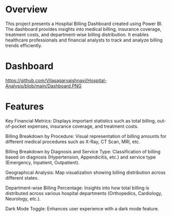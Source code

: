 # Overview

This project presents a Hospital Billing Dashboard created using Power BI. The dashboard provides insights into medical billing, insurance coverage, treatment costs, and department-wise billing distribution. It enables healthcare professionals and financial analysts to track and analyze billing trends efficiently.
# Dashboard
https://github.com/Vilasagarvaishnavi/Hospital-Analysis/blob/main/Dashboard.PNG
# Features

Key Financial Metrics: Displays important statistics such as total billing, out-of-pocket expenses, insurance coverage, and treatment costs.

Billing Breakdown by Procedure: Visual representation of billing amounts for different medical procedures such as X-Ray, CT Scan, MRI, etc.

Billing Breakdown by Diagnosis and Service Type: Classification of billing based on diagnosis (Hypertension, Appendicitis, etc.) and service type (Emergency, Inpatient, Outpatient).

Geographical Analysis: Map visualization showing billing distribution across different states.

Department-wise Billing Percentage: Insights into how total billing is distributed across various hospital departments (Orthopedics, Cardiology, Neurology, etc.).

Dark Mode Toggle: Enhances user experience with a dark mode feature.
